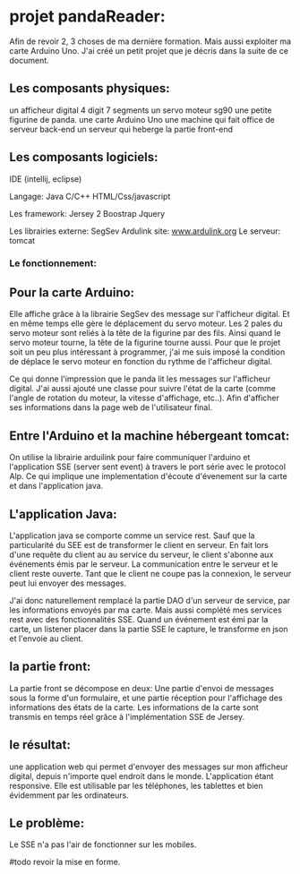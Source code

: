 # projet pandaReader:

Afin de revoir 2, 3 choses de ma dernière formation. Mais aussi exploiter ma carte Arduino Uno.
J'ai créé un petit projet que je décris dans la suite de ce document. 

## Les composants physiques:
un afficheur digital 4 digit 7 segments
un servo moteur sg90
une petite figurine de panda.
une carte Arduino Uno
une machine qui fait office de serveur back-end
un serveur qui heberge la partie front-end

## Les composants logiciels:
IDE (intellij, eclipse)

Langage:
      Java
      C/C++
      HTML/Css/javascript

Les framework:
      Jersey 2
      Boostrap
      Jquery
      
Les librairies externe:
      SegSev
     Ardulink site: www.ardulink.org
Le serveur:
      tomcat
      
### Le fonctionnement:

## Pour la carte Arduino:
Elle affiche grâce à la librairie SegSev des message sur l'afficheur digital. Et en même temps elle gère le déplacement du servo moteur.
Les 2 pales du servo moteur sont reliés à la tête de la figurine par des fils. Ainsi quand le servo moteur tourne, la tête de la figurine tourne aussi.
Pour que le projet soit un peu plus intéressant à programmer, j'ai me suis imposé la condition de déplace le servo moteur en fonction du rythme de l'afficheur digital.

Ce qui donne l'impression que le panda lit les messages sur l'afficheur digital.
J'ai aussi ajouté une classe pour suivre l'état de la carte (comme l'angle de rotation du moteur, la vitesse d'affichage, etc..). Afin d'afficher ses informations dans la page web de l'utilisateur final.

## Entre l'Arduino et la machine hébergeant tomcat:
On utilise la librairie arduilink pour faire communiquer l'arduino et l'application SSE (server sent event) à travers le port série avec le protocol Alp. Ce qui implique une implementation d'écoute d'évenement sur la carte et dans l'application java.

## L'application Java:
L'application java se comporte comme un service rest. Sauf que la particularité du SEE est de transformer le client en serveur.
En fait lors d'une requête du client au au service du serveur, le client s'abonne aux événements émis par le serveur.
La communication entre le serveur et le client reste ouverte. Tant que le client ne coupe pas la connexion, le serveur peut lui envoyer des messages.

J'ai donc naturellement remplacé la partie DAO d'un serveur de service, par les informations envoyés par ma carte.
Mais aussi complété mes services rest avec des fonctionnalités SSE. Quand un événement est émi par la carte, un listener placer dans la partie SSE le capture, le transforme en json et l'envoie au client. 

## la partie front:
La partie front se décompose en deux: Une partie d'envoi de messages sous la forme d'un formulaire, et une partie réception pour l'affichage des informations des états de la carte. Les informations de la carte sont transmis en temps réel grâce à l'implémentation SSE de Jersey.

## le résultat:
une application web qui permet d'envoyer des messages sur mon afficheur digital, depuis n'importe quel endroit dans le monde.
L'application étant responsive. Elle est utilisable par les téléphones, les tablettes et bien évidemment par les ordinateurs.

## Le problème:
Le SSE n'a pas l'air de fonctionner sur les mobiles.

#todo revoir la mise en forme.





